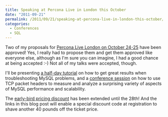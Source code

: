 ```yaml
---
title: Speaking at Percona Live in London this October
date: "2011-09-21"
permalink: /2011/09/21/speaking-at-percona-live-in-london-this-october/
categories:
  - Conferences
  - SQL
---
```

Two of my proposals for [Percona Live London on October 24-25][1] have been approved! Yes, I really had to propose them and get them approved like everyone else, although as I'm sure you can imagine, I had a good chance at being accepted :-) Not all of my talks were accepted, though.

I'll be presenting [a half-day tutorial][2] on how to get great results when troubleshooting MySQL problems, and a [conference session][3] on how to use TCP packet headers to measure and analyze a surprising variety of aspects of MySQL performance and scalability.

The [early-bird pricing discount][1] has been extended until the 28th! And the links in this blog post will enable a special discount code at registration to shave another 40 pounds off the ticket price.

 [1]: http://www.percona.com/live/london-2011/?discount=come-c-talk
 [2]: http://www.percona.com/live/london-2011/tutorial/expert-troubleshooting/?discount=come-c-talk
 [3]: http://www.percona.com/live/london-2011/session/measuring-scalability-and-performance-with-tcp/?discount=come-c-talk
